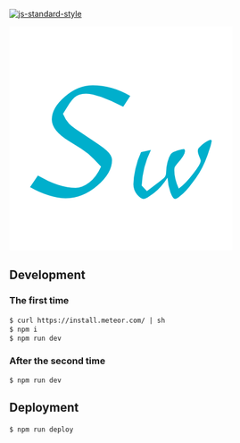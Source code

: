 [![js-standard-style](https://cdn.rawgit.com/feross/standard/master/badge.svg)](http://standardjs.com)

[![Swimmy](/public/images/logo.png)](https://swimmy.io)

## Development

### The first time
 
```
$ curl https://install.meteor.com/ | sh
$ npm i
$ npm run dev
```

### After the second time

```
$ npm run dev
```

## Deployment

```
$ npm run deploy
```
